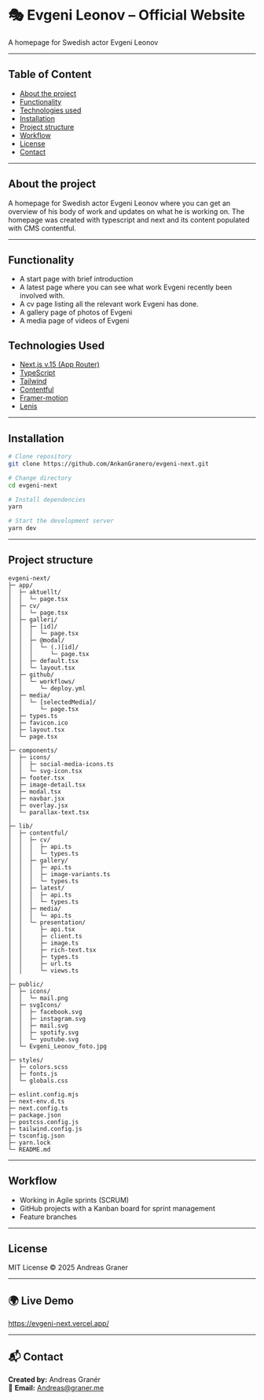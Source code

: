 # 🎭 Evgeni Leonov – Official Website

A homepage for Swedish actor Evgeni Leonov

---

## Table of Content
- [About the project](#About-the-project) 
- [Functionality](#Functionality)
- [Technologies used](#Technologies-used)
- [Installation](#Installation)
- [Project structure](#Project-structure)
- [Workflow](#Workflow)
- [License](#License)
- [Contact](#Contact)


---

## About the project

A homepage for Swedish actor Evgeni Leonov where you can get an overview of his body of work and updates on what he is working on. 
The homepage was created with typescript and next and its content populated with CMS contentful.

---

## Functionality
- A start page with brief introduction 
- A latest page where you can see what work Evgeni recently  been involved with. 
- A cv page listing all the relevant work Evgeni has done.
- A gallery page of photos of Evgeni
- A media page of videos of Evgeni 



## Technologies Used

- [Next.js v.15 (App Router)](https://nextjs.org)
- [TypeScript](https://www.typescriptlang.org/)
- [Tailwind](https://tailwindcss.com/)
- [Contentful](https://www.contentful.com/)
- [Framer-motion](https://www.npmjs.com/package/framer-motion)
- [Lenis](https://www.npmjs.com/package/lenis)


---

## Installation
```bash
# Clone repository
git clone https://github.com/AnkanGranero/evgeni-next.git

# Change directory
cd evgeni-next

# Install dependencies
yarn

# Start the development server
yarn dev
```

---

## Project structure

```
evgeni-next/
├─ app/
│  ├─ aktuellt/
│  │  └─ page.tsx
│  ├─ cv/
│  │  └─ page.tsx
│  ├─ galleri/
│  │  ├─ [id]/
│  │  │  └─ page.tsx
│  │  ├─ @modal/
│  │  │  └─ (.)[id]/
│  │  │     └─ page.tsx
│  │  ├─ default.tsx
│  │  └─ layout.tsx
│  ├─ github/
│  │  └─ workflows/
│  │     └─ deploy.yml
│  ├─ media/
│  │  └─ [selectedMedia]/
│  │     └─ page.tsx
│  ├─ types.ts
│  ├─ favicon.ico
│  ├─ layout.tsx
│  └─ page.tsx
│
├─ components/
│  ├─ icons/
│  │  ├─ social-media-icons.ts
│  │  └─ svg-icon.tsx
│  ├─ footer.tsx
│  ├─ image-detail.tsx
│  ├─ modal.tsx
│  ├─ navbar.jsx
│  ├─ overlay.jsx
│  └─ parallax-text.tsx
│
├─ lib/
│  ├─ contentful/
│  │  ├─ cv/
│  │  │  ├─ api.ts
│  │  │  └─ types.ts
│  │  ├─ gallery/
│  │  │  ├─ api.ts
│  │  │  ├─ image-variants.ts
│  │  │  └─ types.ts
│  │  ├─ latest/
│  │  │  ├─ api.ts
│  │  │  └─ types.ts
│  │  ├─ media/
│  │  │  └─ api.ts
│  │  └─ presentation/
│  │     ├─ api.tsx
│  │     ├─ client.ts
│  │     ├─ image.ts
│  │     ├─ rich-text.tsx
│  │     ├─ types.ts
│  │     ├─ url.ts
│  │     └─ views.ts
│
├─ public/
│  ├─ icons/
│  │  └─ mail.png
│  ├─ svgIcons/
│  │  ├─ facebook.svg
│  │  ├─ instagram.svg
│  │  ├─ mail.svg
│  │  ├─ spotify.svg
│  │  └─ youtube.svg
│  └─ Evgeni_Leonov_foto.jpg
│
├─ styles/
│  ├─ colors.scss
│  ├─ fonts.js
│  └─ globals.css
│
├─ eslint.config.mjs
├─ next-env.d.ts
├─ next.config.ts
├─ package.json
├─ postcss.config.js
├─ tailwind.config.js
├─ tsconfig.json
├─ yarn.lock
└─ README.md
```


---

## Workflow

* Working in Agile sprints (SCRUM)
* GitHub projects with a Kanban board for sprint management
* Feature branches


---

## License

MIT License © 2025 Andreas Graner


---

## 🌍 Live Demo

https://evgeni-next.vercel.app/


---

## 📬 Contact

**Created by:** Andreas Granér  
📧 **Email:** [Andreas@graner.me](mailto:Andreas@graner.me)  
